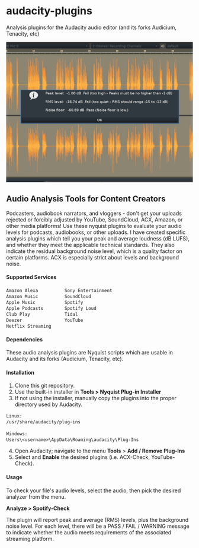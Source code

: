 # audacity-plugins
Analysis plugins for the Audacity audio editor (and its forks  Audicium, Tenacity, etc)

![Audacity Nyquist Plugins](audacity-plugin_thb.jpg)

## Audio Analysis Tools for Content Creators

Podcasters, audiobook narrators, and vloggers - don't get your uploads rejected or forcibly adjusted by YouTube, SoundCloud, ACX, Amazon, or other media platforms! Use these nyquist plugins to evaluate your audio levels for podcasts, audiobooks, or other uploads. I have created specific analysis plugins which tell you your peak and average loudness (dB LUFS), and whether they meet the applicable technical standards. They also indicate the residual background noise level, which is a quality factor on certain platforms. ACX is especially strict about levels and background noise.

#### Supported Services
```
Amazon Alexa          Sony Entertainment
Amazon Music          SoundCloud
Apple Music           Spotify
Apple Podcasts        Spotify Loud
Club Play             Tidal
Deezer                YouTube
Netflix Streaming
```

#### Dependencies

These audio analysis plugins are Nyquist scripts which are usable in Audacity and its forks (Audicium, Tenacity, etc).

#### Installation 

1. Clone this git repository.
2. Use the built-in installer in **Tools > Nyquist Plug-in Installer**
3. If not using the installer, manually copy the plugins into the proper directory used by Audacity.
```
Linux:
/usr/share/audacity/plug-ins

Windows:
Users\<username>\AppData\Roaming\audacity\Plug-Ins
```

4. Open Audacity; navigate to the menu **Tools** > **Add / Remove Plug-Ins**
5. Select and **Enable** the desired plugins (i.e. ACX-Check, YouTube-Check).

#### Usage 

To check your file's audio levels, select the audio, then pick the desired analyzer from the menu.

**Analyze > Spotify-Check**

The plugin will report peak and average (RMS) levels, plus the background noise level. For each level, there will be a PASS / FAIL / WARNING message to indicate whether the audio meets requirements of the associated streaming platform.
